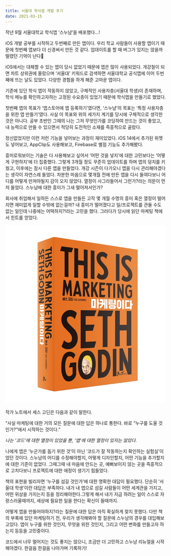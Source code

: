 ```yaml
---
title: 서울대 학식앱 개발 후기
date: 2021-03-15
---
```


작년 9월 서울대학교 학식앱 ‘스누냠’을 배포했다...!


iOS 개발 공부를 시작하고 두번째로 만든 앱이다. 우리 학교 사람들이 사용할 앱이기 때문에 첫번째 앱보다 더 신경써서 만든 것 같다. 업데이트를 할 때 버그가 있지는 않을까 떨렸던 기억이 난다🥺


iOS에서는 대체할 수 있는 앱이 당시 없었기 때문에 앱은 많이 사용되었다. 개강철이 되면 차트 상위권에 올랐으며 ‘서울대’ 키워드로 검색하면 서울대학교 공식앱에 이어 두번째에 뜨는 날도 있었다. 다양한 경험을 하게 해준 고마운 앱이다.


기존에 있던 학식 앱이 작동하지 않았고, 구체적인 사용자층(서울대 학생)이 존재하며, 학식 메뉴를 확인하고자하는 고정된 수요층이 있었기 때문에 학식앱을 만들기로 했었다. 


첫번째 앱의 목표가 ‘앱스토어에 앱 등록하기’였다면, ‘스누냠’의 목표는 ‘특정 사용자층을 위한 앱 만들기’였다. 사실 이 목표와 위의 세가지 계기를 당시에 구체적으로 생각한 것은 아니다. 공부 초반인 그때의 나는 그저 무엇인가를 코딩하여 만드는 것이 좋았고, 내 능력으로 만들 수 있으면서 적당히 도전적인 소재를 즉흥적으로 골랐다.


정신없었지만 이런 저런 기능을 넣어보는 과정이 재미있었다. iOS 14에서 추가된 위젯도 넣어보고, AppClip도 사용해보고, Firebase로 별점 기능도 추가해봤다.


흥미로워보이는 기술은 다 사용해보고 싶어서 ‘어떤 것을 넣지’에 대한 고민보다는 ‘어떻게 구현하지’에 더 집중했다.
그렇게 3개월 정도 꾸준히 업데이트를 하며 앱의 덩치를 키웠고, 이후에는 잠시 다른 앱을 만들었다.
개강 시즌이 다가오니 앱을 다시 관리해야겠다는 생각이 자연스레 들었다. 차분한 마음으로 몇개월 전에 만든 앱을 다시 들여다보니 어디를 어떻게 만져야될지 감이 오지 않았다. 열정이 사그라들어서 그런가?라는 의문이 먼저 들었다. 스누냠에 대한 흥미가 그새 떨어져서인가?


회사에 취업해서 일하든 스스로 앱을 만들든 고작 몇 개월 수명의 흥미 혹은 열정이 떨어지면 재미없게 일할 수밖에 없는걸까? 내 흥미가 떨어졌다고 일/프로젝트를 관둘 수도 없는 일인데 나중에는 어떡하지?!라는 고민을 했다. 그러다가 당시에 읽던 마케팅 책에서 힌트를 얻었다.


![](BookCover.jpeg)


작가 노트에서 세스 고딘은 다음과 같이 말한다. 


“사실 마케팅에 대한 거의 모든 질문에 대한 답은 하나로 통한다. 바로 “누구를 도울 것인가?”에서 시작하는 것이다.”


*나는 ‘코드’에 대한 열정이 있었을 뿐, ‘앱’에 대한 열정이 있지는 않았다.*


나에게 앱은 ‘누군가를 돕기 위한 것’이 아닌 ‘코드가 잘 작동하는지 확인하는 실험실’이었던 것이다. 스누냠의 어디를 수정해야할지, 어떻게 디자인할지, 어떤 기능을 추가할지에 대한 기준이 없었다. 그때그때 내 마음에 안드는 곳, 예뻐보이지 않는 곳을 즉흥적으로 고치다보니 프로젝트에 대한 애정이 생기기 힘들었다.


책의 표현을 빌리자면 ‘누구를 섬길 것인가’에 대한 명확한 대답이 필요했다. 단순히 ‘서울대 학생’이란 대답은 부족하다. 내가 내 앱으로 섬길 사람들이 어떤 세계관을 가지고, 어떤 위상을 가지는지 등을 정리해야한다.그렇게 해서 내가 지금 하려는 일이 스스로 자랑스러울때까지, 세상에 필요한 일을 한다는 확신이 들때까지.


어떻게 앱을 만들어야하지?라는 질문에 대한 답은 아직 확실하게 찾지 못했다. 다만 책의 부록에 있던 마케팅하기 전, 우리가 생각해봐야 할 질문에 스누냠의 경우를 대입해보고있다. 앱이 누구를 위한 것인지, 무엇을 위한 것인지, 그리고 어떤 변화를 만들고자 하는지 등등을 고민중이다.


코드에서 너무 멀어지는 것도 좋지는 않으니, 조금만 더 고민하고 스누냠 리뉴얼을 시작해야겠다. 한걸음 한걸음 나아가며 기록하기!

